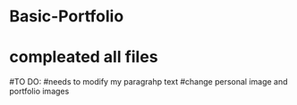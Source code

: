 # Basic-Portfolio

# compleated all files

#TO DO:
#needs to modify my paragrahp text
#change personal image and portfolio images

